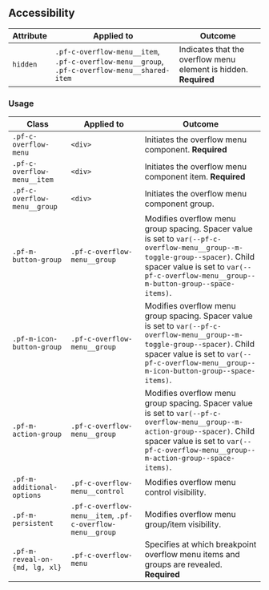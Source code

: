 ## Accessibility

| Attribute | Applied to | Outcome |
| -- | -- | -- |
| `hidden` | `.pf-c-overflow-menu__item`, `.pf-c-overflow-menu__group`, `.pf-c-overflow-menu__shared-item` |  Indicates that the overflow menu element is hidden. **Required** |

### Usage

| Class | Applied to | Outcome |
| -- | -- | -- |
| `.pf-c-overflow-menu` | `<div>` |  Initiates the overflow menu component. **Required** |
| `.pf-c-overflow-menu__item` | `<div>` | Initiates the overflow menu component item. **Required** |
| `.pf-c-overflow-menu__group` | `<div>` | Initiates the overflow menu component group. |
| `.pf-m-button-group` | `.pf-c-overflow-menu__group` | Modifies overflow menu group spacing. Spacer value is set to `var(--pf-c-overflow-menu__group--m-toggle-group--spacer)`. Child spacer value is set to `var(--pf-c-overflow-menu__group--m-button-group--space-items)`. |
| `.pf-m-icon-button-group` | `.pf-c-overflow-menu__group` | Modifies overflow menu group spacing. Spacer value is set to `var(--pf-c-overflow-menu__group--m-toggle-group--spacer)`. Child spacer value is set to `var(--pf-c-overflow-menu__group--m-icon-button-group--space-items)`. |
| `.pf-m-action-group` | `.pf-c-overflow-menu__group` | Modifies overflow menu group spacing. Spacer value is set to `var(--pf-c-overflow-menu__group--m-action-group--spacer)`. Child spacer value is set to `var(--pf-c-overflow-menu__group--m-action-group--space-items)`. |
| `.pf-m-additional-options` | `.pf-c-overflow-menu__control` | Modifies overflow menu control visibility. |
| `.pf-m-persistent` | `.pf-c-overflow-menu__item`, `.pf-c-overflow-menu__group` | Modifies overflow menu group/item visibility. |
| `.pf-m-reveal-on-{md, lg, xl}` | `.pf-c-overflow-menu` |  Specifies at which breakpoint overflow menu items and groups are revealed. **Required** |

<!-- | `.pf-m-spacer-{none, sm, md, lg}{-on-[breakpoint]}` | `.pf-c-overflow-menu__group`, `.pf-c-overflow-menu__item` | Modifies overflow menu group or item spacing. |
| `.pf-m-space-items-{none, sm, md, lg}{-on-[breakpoint]}` | `.pf-c-overflow-menu__group` | Modifies overflow menu group child spacing. | -->